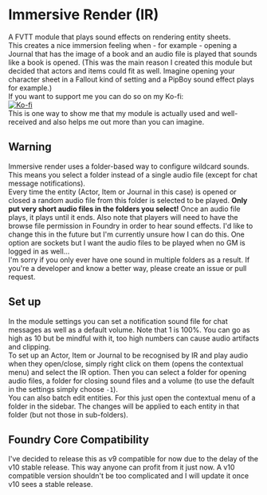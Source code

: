 # Immersive Render (IR)
A FVTT module that plays sound effects on rendering entity sheets.  
This creates a nice immersion feeling when - for example - opening a Journal that has the image of a book and an audio file is played that sounds like a book is opened. (This was the main reason I created this module but decided that actors and items could fit as well. Imagine opening your character sheet in a Fallout kind of setting and a PipBoy sound effect plays for example.)  
If you want to support me you can do so on my Ko-fi:  
[![Ko-fi](https://www.ko-fi.com/img/githubbutton_sm.svg)](https://ko-fi.com/salieric)  
This is one way to show me that my module is actually used and well-received and also helps me out more than you can imagine.  

## Warning
Immersive render uses a folder-based way to configure wildcard sounds. This means you select a folder instead of a single audio file (except for chat message notifications).  
Every time the entity (Actor, Item or Journal in this case) is opened or closed a random audio file from this folder is selected to be played. **Only put very short audio files in the folders you select!** Once an audio file plays, it plays until it ends. 
Also note that players will need to have the browse file permission in Foundry in order to hear sound effects. I'd like to change this in the future but I'm currently unsure how I can do this. One option are sockets but I want the audio files to be played when no GM is logged in as well...  
I'm sorry if you only ever have one sound in multiple folders as a result. If you're a developer and know a better way, please create an issue or pull request.  

## Set up  
In the module settings you can set a notification sound file for chat messages as well as a default volume. Note that 1 is 100%. You can go as high as 10 but be mindful with it, too high numbers can cause audio artifacts and clipping.  
To set up an Actor, Item or Journal to be recognised by IR and play audio when they open/close, simply right click on them (opens the contextual menu) and select the IR option. Then you can select a folder for opening audio files, a folder for closing sound files and a volume (to use the default in the settings simply choose `-1`).  
You can also batch edit entities. For this just open the contextual menu of a folder in the sidebar. The changes will be applied to each entity in that folder (but not those in sub-folders).  

## Foundry Core Compatibility
I've decided to release this as v9 compatible for now due to the delay of the v10 stable release. This way anyone can profit from it just now. A v10 compatible version shouldn't be too complicated and I will update it once v10 sees a stable release.
